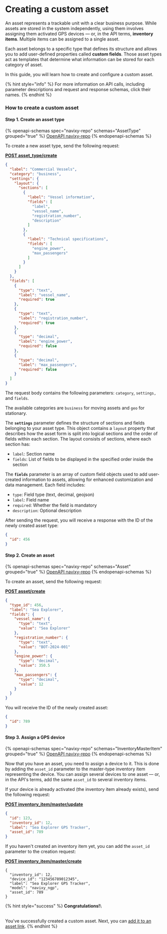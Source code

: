 # Creating a custom asset

An asset represents a trackable unit with a clear business purpose. While assets are stored in the system independently, using them involves assigning them activated GPS devices — or, in the API terms, **inventory items**. Multiple items can be assigned to a single asset.

Each asset belongs to a specific type that defines its structure and allows you to add user-defined properties called **custom fields**. Those asset types act as templates that determine what information can be stored for each category of asset.

In this guide, you will learn how to create and configure a custom asset.

{% hint style="info" %}
For more information on API calls, including parameter descriptions and request and response schemas, click their names.
{% endhint %}

### How to create a custom asset

#### Step 1. Create an asset type

{% openapi-schemas spec="navixy-repo" schemas="AssetType" grouped="true" %}
[OpenAPI navixy-repo](https://raw.githubusercontent.com/SquareGPS/navixy-api/refs/heads/navixy-repo/navixy-repository-api/navixy-repo-api-specification.yaml)
{% endopenapi-schemas %}

To create a new asset type, send the following request:

[**POST asset\_type/create**](broken-reference)

```json
{
  "label": "Commercial Vessels",
  "category": "business",
  "settings": {
    "layout": {
      "sections": [
        {
          "label": "Vessel information",
          "fields": [
            "label",
            "vessel_name",
            "registration_number",
            "description"
          ]
        },
        {
          "label": "Technical specifications",
          "fields": [
            "engine_power",
            "max_passengers"
          ]
        }
      ]
    }
  },
  "fields": [
    {
      "type": "text",
      "label": "vessel_name",
      "required": true
    },
    {
      "type": "text",
      "label": "registration_number",
      "required": true
    },
    {
      "type": "decimal",
      "label": "engine_power",
      "required": false
    },
    {
      "type": "decimal",
      "label": "max_passengers",
      "required": false
    }
  ]
}
```

The request body contains the following parameters: `category`, `settings,` and `fields`.

The available categories are `business` for moving assets and `geo` for stationary.

The **`settings`** parameter defines the structure of sections and fields belonging to your asset type. This object contains a `layout` property that describes how the asset form is split into logical sections and the order of fields within each section. The layout consists of sections, where each section has:

* `label`: Section name
* `fields`: List of fields to be displayed in the specified order inside the section

The **`fields`** parameter is an array of custom field objects used to add user-created information to assets, allowing for enhanced customization and data management. Each field includes:

* `type`: Field type (text, decimal, geojson)
* `label`: Field name
* `required`: Whether the field is mandatory
* `description`: Optional description

After sending the request, you will receive a response with the ID of the newly created asset type:

```json
{
  "id": 456
}
```

#### Step 2. Create an asset

{% openapi-schemas spec="navixy-repo" schemas="Asset" grouped="true" %}
[OpenAPI navixy-repo](https://raw.githubusercontent.com/SquareGPS/navixy-api/refs/heads/navixy-repo/navixy-repository-api/navixy-repo-api-specification.yaml)
{% endopenapi-schemas %}

To create an asset, send the following request:

[**POST asset/create**](broken-reference)

```json
{
  "type_id": 456,
  "label": "Sea Explorer",
  "fields": {
    "vessel_name": {
      "type": "text",
      "value": "Sea Explorer"
    },
    "registration_number": {
      "type": "text",
      "value": "BOT-2024-001"
    },
    "engine_power": {
      "type": "decimal",
      "value": 350.5
    },
    "max_passengers": {
      "type": "decimal",
      "value": 12
    }
  }
}
```

You will receive the ID of the newly created asset:

```json
{
  "id": 789
}
```

#### Step 3. Assign a GPS device

{% openapi-schemas spec="navixy-repo" schemas="InventoryMasterItem" grouped="true" %}
[OpenAPI navixy-repo](https://raw.githubusercontent.com/SquareGPS/navixy-api/refs/heads/navixy-repo/navixy-repository-api/navixy-repo-api-specification.yaml)
{% endopenapi-schemas %}

Now that you have an asset, you need to assign a device to it. This is done by adding the `asset_id` parameter to the master-type inventory item representing the device. You can assign several devices to one asset — or, in the API's terms, add the same `asset_id` to several inventory items.

If your device is already activated (the inventory item already exists), send the following request:

[**POST inventory\_item/master/update**](broken-reference)

```json
{
  "id": 123,
  "inventory_id": 12,
  "label": "Sea Explorer GPS Tracker",
  "asset_id": 789
}
```

If you haven't created an inventory item yet, you can add the `asset_id` parameter to the creation request:

[**POST inventory\_item/master/create**](broken-reference)

```
​{
  "inventory_id": 12,
  "device_id": "123456789012345",
  "label": "Sea Explorer GPS Tracker",
  "model": "navixy_ngp",
  "asset_id": 789
}
```

{% hint style="success" %}
**Congratulations!**\
\
You've successfully created a custom asset. Next, you can [add it to an asset link](configuring-an-asset-link.md).
{% endhint %}
